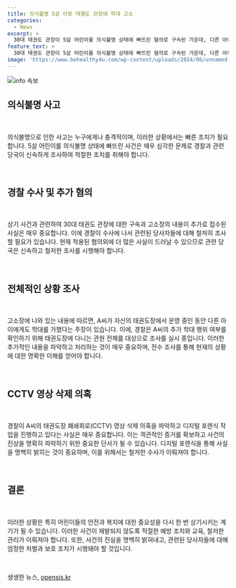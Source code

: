 ```yaml
---
title: 의식불명 5살 아동 태궘도 관장에 학대 고소
categories:
  - News
excerpt: >
  30대 태권도 관장이 5살 어린이를 의식불명 상태에 빠뜨린 혐의로 구속된 가운데, 다른 아이도 학대했다는 새로운 고소장이 접수됐다. 경찰은 A씨의 태권도장 폐쇄회로(CC)TV 영상 삭제를 파악 중이며, 관원 전체를 대상으로 추가 학대 행위 여부를 조사 중이다. B군은 아직 의식 회복하지 못한 채 중환자실에 입원 중이다. (150자)
feature_text: >
  30대 태권도 관장이 5살 어린이를 의식불명 상태에 빠뜨린 혐의로 구속된 가운데, 다른 아이도 학대했다는 새로운 고소장이 접수됐다. 경찰은 A씨의 태권도장 폐쇄회로(CC)TV 영상 삭제를 파악 중이며, 관원 전체를 대상으로 추가 학대 행위 여부를 조사 중이다. B군은 아직 의식 회복하지 못한 채 중환자실에 입원 중이다. (150자)
image: 'https://www.behealthy4u.com/wp-content/uploads/2024/06/unnamed-file.png'
---
```


<p><img src="https://www.behealthy4u.com/wp-content/uploads/2024/06/unnamed-file.png" alt="info 속보" /></p>

<h2 data-ke-size="size26">의식불명 사고</h2>

<p data-ke-size="size16">&nbsp;</p>

<p>의식불명으로 인한 사고는 누구에게나 충격적이며, 이러한 상황에서는 빠른 조치가 필요합니다. 5살 어린이를 의식불명 상태에 빠뜨린 사건은 매우 심각한 문제로 경찰과 관련 당국이 신속하게 조사하여 적절한 조치를 취해야 합니다.</p>

<p data-ke-size="size16">&nbsp;</p>

<h2 data-ke-size="size26">경찰 수사 및 추가 혐의</h2>

<p data-ke-size="size16">&nbsp;</p>

<p>상기 사건과 관련하여 30대 태권도 관장에 대한 구속과 고소장의 내용이 추가로 접수된 사실은 매우 중요합니다. 이에 경찰이 수사에 나서 관련된 당사자들에 대해 철저히 조사할 필요가 있습니다. 현재 적용된 혐의외에 더 많은 사실이 드러날 수 있으므로 관련 당국은 신속하고 철저한 조사를 시행해야 합니다.</p>

<p data-ke-size="size16">&nbsp;</p>

<h2 data-ke-size="size26">전체적인 상황 조사</h2>

<p data-ke-size="size16">&nbsp;</p>

<p>고소장에 나와 있는 내용에 따르면, A씨가 자신의 태권도장에서 운영 중인 동안 다른 아이에게도 학대를 가했다는 주장이 있습니다. 이에, 경찰은 A씨의 추가 학대 행위 여부를 확인하기 위해 태권도장에 다니는 관원 전체를 대상으로 조사를 실시 중입니다. 이러한 추가적인 내용을 파악하고 처리하는 것이 매우 중요하며, 전수 조사를 통해 현재의 상황에 대한 명확한 이해를 얻어야 합니다.</p>

<p data-ke-size="size16">&nbsp;</p>

<h2 data-ke-size="size26">CCTV 영상 삭제 의혹</h2>

<p data-ke-size="size16">&nbsp;</p>

<p>경찰이 A씨의 태권도장 폐쇄회로(CCTV) 영상 삭제 의혹을 파악하고 디지털 포렌식 작업을 진행하고 있다는 사실은 매우 중요합니다. 이는 객관적인 증거를 확보하고 사건의 진상을 명확히 파악하기 위한 중요한 단서가 될 수 있습니다. 디지털 포렌식을 통해 사실을 명백히 밝히는 것이 중요하며, 이를 위해서는 철저한 수사가 이뤄져야 합니다.</p>

<p data-ke-size="size16">&nbsp;</p>

<h2 data-ke-size="size26">결론</h2>

<p data-ke-size="size16">&nbsp;</p>

<p>이러한 상황은 특히 어린이들의 안전과 복지에 대한 중요성을 다시 한 번 상기시키는 계기가 될 수 있습니다. 이러한 사건이 재발되지 않도록 적절한 예방 조치와 교육, 철저한 관리가 이뤄져야 합니다. 또한, 사건의 진실을 명백히 밝혀내고, 관련된 당사자들에 대해 엄정한 처벌과 보호 조치가 시행돼야 할 것입니다.</p>

<p data-ke-size="size16">&nbsp;</p>
생생한 뉴스, <a href="https://opensis.kr" rel="dofollow">opensis.kr</a>


